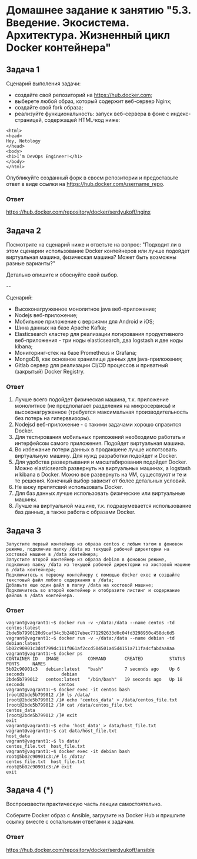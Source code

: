 # Домашнее задание к занятию "5.3. Введение. Экосистема. Архитектура. Жизненный цикл Docker контейнера"

## Задача 1

Сценарий выполения задачи:

-   создайте свой репозиторий на https://hub.docker.com;
-   выберете любой образ, который содержит веб-сервер Nginx;
-   создайте свой fork образа;
-   реализуйте функциональность: запуск веб-сервера в фоне с индекс-страницей, содержащей HTML-код ниже:
```
<html>
<head>
Hey, Netology
</head>
<body>
<h1>I’m DevOps Engineer!</h1>
</body>
</html>
```
Опубликуйте созданный форк в своем репозитории и предоставьте ответ в виде ссылки на https://hub.docker.com/username_repo.

### Ответ
https://hub.docker.com/repository/docker/serdyukoff/nginx

## Задача 2

Посмотрите на сценарий ниже и ответьте на вопрос: "Подходит ли в этом сценарии использование Docker контейнеров или лучше подойдет виртуальная машина, физическая машина? Может быть возможны разные варианты?"

Детально опишите и обоснуйте свой выбор.

--

Сценарий:

-   Высоконагруженное монолитное java веб-приложение;
-   Nodejs веб-приложение;
-   Мобильное приложение c версиями для Android и iOS;
-   Шина данных на базе Apache Kafka;
-   Elasticsearch кластер для реализации логирования продуктивного веб-приложения - три ноды elasticsearch, два logstash и две ноды kibana;
-   Мониторинг-стек на базе Prometheus и Grafana;
-   MongoDB, как основное хранилище данных для java-приложения;
-   Gitlab сервер для реализации CI/CD процессов и приватный (закрытый) Docker Registry.

### Ответ
1. Лучше всего подойдет физическая машина, т.к. приложение монолитное (не предполагает разделения на микросервисы) и высоконагруженное (требуется максимальная производительность без потерь на гиперввизоры).
2. Nodejsd веб-приложение - с такими задачами хорошо справится Docker.
3. Для тестирования мобильных приложений необходимо работать и интерфейсом самого приложения. Подойдет виртуальная машина.
4. Во избежание потери данных в продакшене лучше испотзовать виртуальную машину. Для нужд разработки подойдет и Docker.
5. Для удобства развертывания и масштабирования подойдет Docker. Можно elasticsearch развернуть на виртуальных машинах, а logstash и kibana в Docker. Можно все развернуть на VM, существуют и те и те решения. Конечный выбор зависит от более детальных условий.
6. Не вижу препятсвий использовать Docker.
7. Для баз данных лучше использовать физические или виртуальные машины.
8. Лучше на виртуальной машине, т.к. подразумевается использование баз данных, а также работа с образами Docker.


## Задача 3

    Запустите первый контейнер из образа centos c любым тэгом в фоновом режиме, подключив папку /data из текущей рабочей директории на хостовой машине в /data контейнера;
    Запустите второй контейнер из образа debian в фоновом режиме, подключив папку /data из текущей рабочей директории на хостовой машине в /data контейнера;
    Подключитесь к первому контейнеру с помощью docker exec и создайте текстовый файл любого содержания в /data;
    Добавьте еще один файл в папку /data на хостовой машине;
    Подключитесь во второй контейнер и отобразите листинг и содержание файлов в /data контейнера.

### Ответ
```
vagrant@vagrant1:~$ docker run -v ~/data:/data --name centos -td centos:latest
2bde5b7990120d9caf34c3b24817ebec771292633d0c04fd3298950c458dc6d5
vagrant@vagrant1:~$ docker run -v ~/data:/data --name debian -td debian:latest
5b02c90901c3d4f799dc111f061af2ccd504501a45d4151a711fa4cfabdaa8aa
vagrant@vagrant1:~$ docker ps
CONTAINER ID   IMAGE           COMMAND       CREATED          STATUS          PORTS     NAMES
5b02c90901c3   debian:latest   "bash"        7 seconds ago    Up 6 seconds              debian
2bde5b799012   centos:latest   "/bin/bash"   19 seconds ago   Up 18 seconds             centos
vagrant@vagrant1:~$ docker exec -it centos bash
[root@2bde5b799012 /]# ls /data/
[root@2bde5b799012 /]# echo 'centos_data' > /data/centos_file.txt
[root@2bde5b799012 /]# cat /data/centos_file.txt 
centos_data
[root@2bde5b799012 /]# exit
exit
vagrant@vagrant1:~$ echo 'host_data' > data/host_file.txt
vagrant@vagrant1:~$ cat data/host_file.txt 
host_data
vagrant@vagrant1:~$ ls data/
centos_file.txt  host_file.txt
vagrant@vagrant1:~$ docker exec -it debian bash
root@5b02c90901c3:/# ls /data/
centos_file.txt  host_file.txt
root@5b02c90901c3:/# exit
exit
```

## Задача 4 (*)

Воспроизвести практическую часть лекции самостоятельно.

Соберите Docker образ с Ansible, загрузите на Docker Hub и пришлите ссылку вместе с остальными ответами к задачам.

### Ответ
https://hub.docker.com/repository/docker/serdyukoff/ansible
